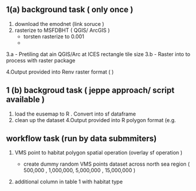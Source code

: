 ## 1(a) background task ( only once ) 

1. download the emodnet (link  soruce ) 
2. rasterize to MSFDBHT ( QGIS/ ArcGIS ) 
	- torsten rasterize to 0.001
	- 
3.a - Pretiling dat ain QGIS/Arc at ICES rectangle tile size
3.b - Raster into to process with raster package 

4.Output provided into Renv raster format ( )

## 1 (b) backgroud task ( jeppe approach/  script available  ) 

1. load the eusemap to R . Convert into sf dataframe
2. clean up the dataset
4.Output provided into R polygon format (e.g. 



## workflow task (run by data submmiters) 


1. VMS point to habitat polygon spatial operation (overlay sf operation ) 
	- create dummy random VMS points dataset across north sea region
	  ( 500,000 , 1,000,000, 5,000,000 , 15,000,000 ) 

2. additional column in table 1 with habitat type 


